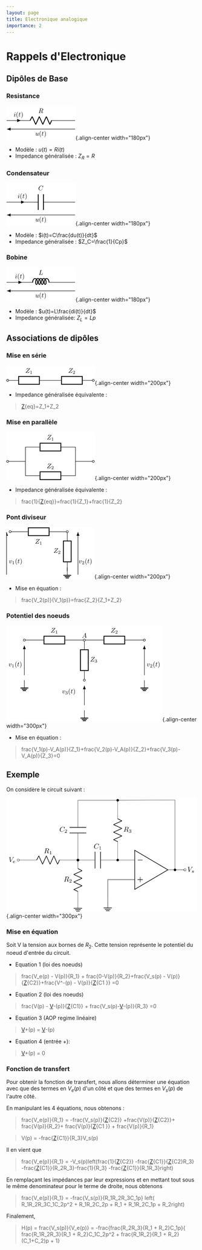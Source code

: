 ```yaml
---
layout: page
title: Electronique analogique
importance: 2
---
```


# Rappels d\'Electronique
## Dipôles de Base
### Resistance

![](assets/img/cheatsheets/analogue_electronics/resistor.svg){.align-center width="180px"}

-   Modèle : $u(t)=Ri(t)$
-   Impedance généralisée : $Z_R=R$

### Condensateur

![](assets/img/cheatsheets/analogue_electronics/capacitor.svg){.align-center width="180px"}

-   Modèle : $i(t)=C\frac{du(t)}{dt}$
-   Impedance généralisée : $Z_C=\frac{1}{Cp}$

### Bobine

![](assets/img/cheatsheets/analogue_electronics/inductor.svg){.align-center width="180px"}

-   Modèle : $u(t)=L\frac{di(t)}{dt}$
-   Impedance généralisée: $Z_L=Lp$

## Associations de dipôles
### Mise en série

![](assets/img/cheatsheets/analogue_electronics/serie.svg){.align-center width="200px"}

-   Impedance généralisée équivalente :

> [Z](){eq}=Z_1+Z_2

### Mise en parallèle
![](assets/img/cheatsheets/analogue_electronics/parallel.svg){.align-center width="200px"}

-   Impedance généralisée équivalente :

> frac{1}{[Z](){eq}}=frac{1}{Z_1}+frac{1}{Z_2}

### Pont diviseur
![](assets/img/cheatsheets/analogue_electronics/voltage_divider.svg){.align-center width="200px"}

-   Mise en équation :

> frac{V_2(p)}{V_1(p)}=frac{Z_2}{Z_1+Z_2}

### Potentiel des noeuds
![](assets/img/cheatsheets/analogue_electronics/node.svg){.align-center width="300px"}

-   Mise en équation :

> frac{V_1(p)-V_A(p)}{Z_1}+frac{V_2(p)-V_A(p)}{Z_2}+frac{V_3(p)-V_A(p)}{Z_3}=0

## Exemple

On considère le circuit suivant :

![](assets/img/cheatsheets/analogue_electronics/MFB_BP2.svg){.align-center width="300px"}

### Mise en équation

Soit V la tension aux bornes de $R_2$. Cette tension représente le
potentiel du noeud d\'entrée du circuit.

-   Equation 1 (loi des noeuds)

> frac{V_e(p) - V(p)}{R_1} + frac{0-V(p)}{R_2}+frac{V_s(p) -
> V(p)}{[Z](){C2}}+frac{V\^-(p) - V(p)}{[Z](){C1 }} =0

-   Equation 2 (loi des noeuds)

> frac{V(p) - [V]()-(p)}{[Z](){C1}} + frac{V_s(p)-[V]()-(p)}{R_3} =0

-   Equation 3 (AOP regime linéaire)

> [V]()+(p) = [V]()-(p)

-   Equation 4 (entrée +):

> [V]()+(p) = 0

### Fonction de transfert

Pour obtenir la fonction de transfert, nous allons déterminer une
équation avec que des termes en $V_e(p)$ d\'un côté et que des termes en
$V_s(p)$ de l\'autre côté.

En manipulant les 4 équations, nous obtenons :

> frac{V_e(p)}{R_1} = -frac{V_s(p)}{[Z](){C2}} +frac{V(p)}{[Z](){C2}}+
> frac{V(p)}{R_2}+ frac{V(p)}{[Z](){C1 }} + frac{V(p)}{R_1}

> V(p) = -frac{[Z](){C1}}{R_3}V_s(p)

Il en vient que

> frac{V_e(p)}{R_1} = -V_s(p)left(frac{1}{[Z](){C2}}
> -frac{[Z](){C1}}{[Z](){C2}R_3} -frac{[Z](){C1}}{R_2R_3}-frac{1}{R_3}
> -frac{[Z](){C1}}{R_1R_3}right)

En remplaçant les impédances par leur expressions et en mettant tout
sous le même denominateur pour le terme de droite, nous obtenons

> frac{V_e(p)}{R_1} = -frac{V_s(p)}{R_1R_2R_3C_1p} left(
> R_1R_2R_3C_1C_2p\^2 + R_1R_2C_2p + R_1 + R_1R_2C_1p + R_2right)

Finalement,

> H(p) = frac{V_s(p)}{V_e(p)} = -frac{frac{R_2R_3}{R_1 + R_2}C_1p}{
> frac{R_1R_2R_3}{R_1 + R_2}C_1C_2p\^2 + frac{R_1R_2}{R_1 +
> R_2}(C_1+C_2)p + 1}
